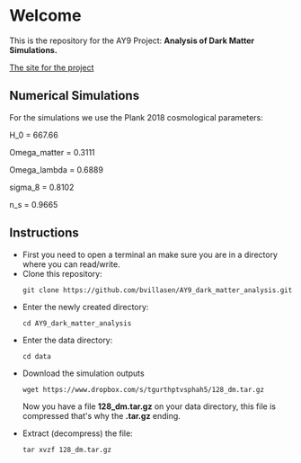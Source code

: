 # Welcome

This is the repository for the AY9 Project: **Analysis of Dark Matter Simulations.**

<a href="https://bvillasen.github.io/blog/ay9project/" >The site for the project </a>

## Numerical Simulations  

For the simulations we use the Plank 2018 cosmological parameters:

H_0 = 667.66

Omega_matter = 0.3111

Omega_lambda = 0.6889

sigma_8 = 0.8102

n_s = 0.9665


## Instructions

<ul>

<li> First you need to open a terminal an make sure you are in a directory where you can read/write. </li>

<li> Clone this repository:</li>

```
git clone https://github.com/bvillasen/AY9_dark_matter_analysis.git
```
<li> Enter the newly created directory: </li>

```
cd AY9_dark_matter_analysis
```

<li> Enter the data directory:</li>



```
cd data
```

<li> Download the simulation outputs </li>

```
wget https://www.dropbox.com/s/tgurthptvsphah5/128_dm.tar.gz
```

Now you have a file **128_dm.tar.gz** on your data directory, this file is compressed that's why the **.tar.gz** ending.

<li> Extract (decompress) the file: </li>

```
tar xvzf 128_dm.tar.gz
```




</ul>
